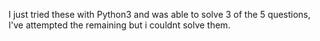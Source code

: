 I just tried these with Python3 and was able to solve 3 of the 5 questions, I've attempted the remaining but i couldnt solve them.
